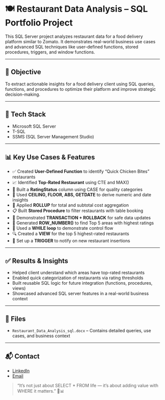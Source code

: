 # 🍽️ Restaurant Data Analysis – SQL Portfolio Project

This SQL Server project analyzes restaurant data for a food delivery platform similar to Zomato. It demonstrates real-world business use cases and advanced SQL techniques like user-defined functions, stored procedures, triggers, and window functions.

---

## 📌 Objective

To extract actionable insights for a food delivery client using SQL queries, functions, and procedures to optimize their platform and improve strategic decision-making.

---

## 🧰 Tech Stack

- Microsoft SQL Server  
- T-SQL  
- SSMS (SQL Server Management Studio)

---

## 📊 Key Use Cases & Features

- ✅ Created **User-Defined Function** to identify “Quick Chicken Bites” restaurants  
- 📈 Identified **Top-Rated Restaurant** using CTE and MAX()  
- 🎯 Built a **RatingStatus** column using CASE for quality categories  
- 📅 Used **CEILING, FLOOR, ABS, GETDATE** to derive numeric and date insights  
- 💸 Applied **ROLLUP** for total and subtotal cost aggregation  
- 📋 Built **Stored Procedure** to filter restaurants with table booking  
- 🧪 Demonstrated **TRANSACTION + ROLLBACK** for safe data updates  
- 🏅 Generated **ROW_NUMBER()** to find Top 5 areas with highest ratings  
- 🔁 Used a **WHILE loop** to demonstrate control flow  
- 🔍 Created a **VIEW** for the top 5 highest-rated restaurants  
- 🚨 Set up a **TRIGGER** to notify on new restaurant insertions

---

## ✅ Results & Insights

- Helped client understand which areas have top-rated restaurants  
- Enabled quick categorization of restaurants via rating thresholds  
- Built reusable SQL logic for future integration (functions, procedures, views)  
- Showcased advanced SQL server features in a real-world business context  

---

## 📁 Files

- `Restaurant_Data_Analysis_sql.docx` – Contains detailed queries, use cases, and business context

---

## 📬 Contact

- [LinkedIn](https://linkedin.com/in/upesh-khairnar)  
- [Email](mailto:upeshkhairnar03@gmail.com)

> “It’s not just about SELECT * FROM life — it’s about adding value with WHERE it matters.” 🧠📊
